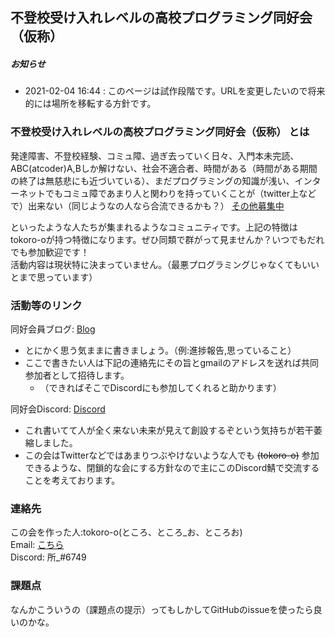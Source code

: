 ## 不登校受け入れレベルの高校プログラミング同好会（仮称）
##### お知らせ
* 2021-02-04 16:44 : このページは試作段階です。URLを変更したいので将来的には場所を移転する方針です。

### 不登校受け入れレベルの高校プログラミング同好会（仮称） とは
発達障害、不登校経験、コミュ障、過ぎ去っていく日々、入門本未完読、ABC(atcoder)A,Bしか解けない、社会不適合者、時間がある（時間がある期間の終了は無慈悲にも近づいている）、まだプログラミングの知識が浅い、インターネットでもコミュ障であまり人と関わりを持っていくことが（twitter上などで）出来ない（同じようなの人なら合流できるかも？） [その他募集中](https://github.com/tokoro-o/tokoro-o.github.io "プルリク待ってます")

といったような人たちが集まれるようなコミュニティです。上記の特徴はtokoro-oが持つ特徴になります。ぜひ同類で群がって見ませんか？いつでもだれでも参加歓迎です！  
活動内容は現状特に決まっていません。（最悪プログラミングじゃなくてもいいとまで思っています）
### 活動等のリンク
同好会員ブログ: [Blog](https://example.com)  
* とにかく思う気ままに書きましょう。（例:進捗報告,思っていること）
* ここで書きたい人は下記の連絡先にその旨とgmailのアドレスを送れば共同参加者として招待します。
  * （できればそこでDiscordにも参加してくれると助かります）

同好会Discord: [Discord](https://discord.com)  
* これ書いてて人が全く来ない未来が見えて創設するぞという気持ちが若干萎縮しました。
* この会はTwitterなどではあまりつぶやけないような人でも ~~(tokoro-o)~~ 参加できるような、閉鎖的な会にする方針なので主にこのDiscord鯖で交流することを考えております。  

### 連絡先
この会を作った人:tokoro-o(ところ、ところ_お、ところお)  
Email: [こちら](https://tokoro-o.github.io/assets/images/ma_ad.png)  
Discord: 所_#6749

### 課題点
なんかこういうの（課題点の提示）ってもしかしてGitHubのissueを使ったら良いのかな。

